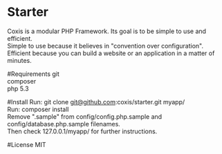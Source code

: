 Starter
=======

Coxis is a modular PHP Framework. Its goal is to be simple to use and efficient.  
Simple to use because it believes in "convention over configuration".  
Efficient because you can build a website or an application in a matter of minutes.

#Requirements
git  
composer  
php 5.3

#Install
Run: git clone git@github.com:coxis/starter.git myapp/  
Run: composer install  
Remove ".sample" from config/config.php.sample and config/database.php.sample filenames.  
Then check 127.0.0.1/myapp/ for further instructions.

#License
MIT
